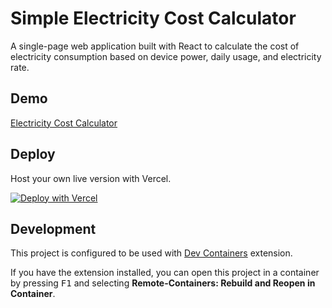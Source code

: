 # Simple Electricity Cost Calculator

A single-page web application built with React to calculate the cost of electricity consumption based on device power, daily usage, and electricity rate.

## Demo

[Electricity Cost Calculator](https://simple-electricity-cost-calculator.vercel.app/)

## Deploy

Host your own live version with Vercel.

[![Deploy with Vercel](https://vercel.com/button)](https://vercel.com/new/clone?repository-url=https%3A%2F%2Fgithub.com%2Ffuturetea%2Fsimple-electricity-cost-calculator)

## Development

This project is configured to be used with [Dev Containers](https://marketplace.visualstudio.com/items?itemName=ms-vscode-remote.remote-containers) extension. 

If you have the extension installed, you can open this project in a container by pressing <kbd>F1</kbd> and selecting **Remote-Containers: Rebuild and Reopen in Container**.